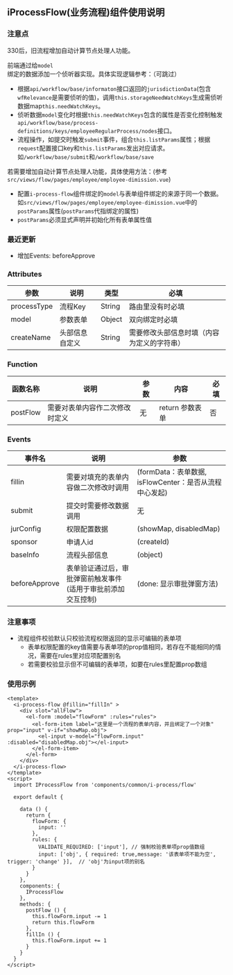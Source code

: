 ## iProcessFlow(业务流程)组件使用说明


### 注意点

330后，旧流程增加自动计算节点处理人功能。

前端通过给`model`绑定的数据添加一个侦听器实现。具体实现逻辑参考：（可跳过）
 - 根据`api/workflow/base/informaton`接口返回的`jurisdictionData`(包含`wfRelevance`是需要侦听的值)，调用`this.storageNeedWatchKeys`生成需侦听数据map`this.needWatchKeys`。
 - 侦听数据`model`变化时根据`this.needWatchKeys`包含的属性是否变化控制触发`api/workflow/base/process-definitions/keys/employeeRegularProcess/nodes`接口。
- 流程操作，如提交时触发`submit`事件，组合`this.listParams`属性；根据`request`配置接口key和`this.listParams`发出对应请求。如`/workflow/base/submit`和`/workflow/base/save`

若需要增加自动计算节点处理人功能，具体使用方法：(参考`src/views/flow/pages/employee/employee-dimission.vue`)
- 配置`i-process-flow`组件绑定的`model`与表单组件绑定的来源于同一个数据。如`src/views/flow/pages/employee/employee-dimission.vue`中的`postParams`属性(`postParams`代指绑定的属性)
- `postParams`必须显式声明并初始化所有表单属性值

### 最近更新
 - 增加Events: beforeApprove


### Attributes

参数 | 说明 | 类型 | 必填
--- | --- | --- | --- |
processType | 流程Key | String | 路由里没有时必填
model | 参数表单 | Object | 双向绑定时必填
createName | 头部信息自定义 | String | 需要修改头部信息时填（内容为定义的字符串）
### Function

函数名称 | 说明 | 参数 | 内容 | 必填
---|--- | --- | --- | --- |
postFlow | 需要对表单内容作二次修改时定义 | 无 | return 参数表单 | 否

### Events
事件名 | 说明 | 参数
--- | --- | --- |
fillin | 需要对填充的表单内容做二次修改时调用 | (formData：表单数据, isFlowCenter：是否从流程中心发起)
submit | 提交时需要修改数据调用 | 无
jurConfig | 权限配置数据 | (showMap, disabledMap)
sponsor | 申请人id | (createId)
baseInfo | 流程头部信息 | (object)
beforeApprove | 表单验证通过后，审批弹窗前触发事件(适用于审批前添加交互控制) | (done: 显示审批弹窗方法)
### 注意事项

- 流程组件校验默认只校验流程权限返回的显示可编辑的表单项
  - 表单权限配置的key值需要与表单项的prop值相同，若存在不能相同的情况，需要在rules里对应项配置别名
  - 若需要校验显示但不可编辑的表单项，如要在rules里配置prop数组

### 使用示例
```vue
<template>
  <i-process-flow @fillin="fillIn" >
    <div slot="allFlow">
      <el-form :model="flowForm" :rules="rules">
        <el-form-item label="这里是一个流程的表单内容，并且绑定了一个对象" prop="input" v-if="showMap.obj">
          <el-input v-model="flowForm.input" :disabled="disabledMap.obj"></el-input>
        </el-form-item>
      </el-form>
    </div>
  </i-process-flow>
</template>
<script>
  import IProcessFlow from 'components/common/i-process/flow'

  export default {

    data () {
      return {
        flowForm: {
          input: ''
        },
        rules: {
          VALIDATE_REQUIRED: ['input'], // 强制校验表单项prop值数组
          input: ['obj', { required: true,message: '该表单项不能为空', trigger: 'change' }],  // 'obj'为input项的别名
        }
      }
    },
    components: {
      IProcessFlow
    },
    methods: {
      postFlow () {
        this.flowForm.input -= 1
        return this.flowForm
      },
      fillIn () {
        this.flowForm.input += 1
      }
    }
  }
</script>

```


